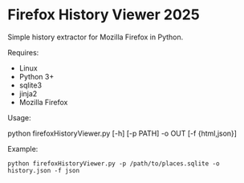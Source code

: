 Firefox History Viewer 2025
===========================


Simple history extractor for Mozilla Firefox in Python. 

Requires:
- Linux
- Python 3+
- sqlite3
- jinja2
- Mozilla Firefox

Usage: 

python firefoxHistoryViewer.py [-h] [-p PATH] -o OUT [-f {html,json}]

Example:

	python firefoxHistoryViewer.py -p /path/to/places.sqlite -o history.json -f json
